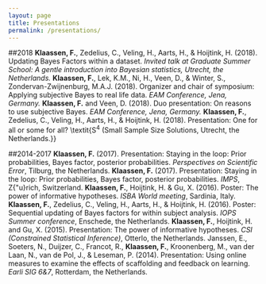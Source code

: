 ```yaml
---
layout: page
title: Presentations
permalink: /presentations/
---
```


##2018
**Klaassen, F.**, Zedelius, C., Veling, H., Aarts, H., & Hoijtink, H. (2018). 
Updating Bayes Factors within a dataset. 
*Invited talk at Graduate Summer School: A gentle introduction into Bayesian statistics, Utrecht, the Netherlands.*
**Klaassen, F.**, Lek, K.M., Ni, H., Veen, D., & Winter, S., Zondervan-Zwijnenburg, M.A.J. (2018). 
Organizer and chair of symposium: Applying subjective Bayes to real life data. *EAM Conference, Jena, Germany.*
**Klaassen, F.** and Veen, D. (2018). Duo presentation: On reasons to use subjective Bayes. *EAM Conference, Jena, Germany.*
**Klaassen, F.**, Zedelius, C., Veling, H., Aarts, H., & Hoijtink, H. (2018). Presentation: One for all or some for all? \textit{S$^4$ (Small Sample Size Solutions, Utrecht, the Netherlands.}}

##2014-2017
**Klaassen, F.** (2017). Presentation: Staying in the loop: Prior probabilities, Bayes factor, posterior probabilities. *Perspectives on Scientific Error*, Tilburg, the Netherlands.
**Klaassen, F.** (2017). Presentation: Staying in the loop: Prior probabilities, Bayes factor, posterior probabilities. *IMPS*, Z{\"u}rich, Switzerland.
**Klaassen, F.**, Hoijtink, H. & Gu, X. (2016). Poster: The power of informative hypotheses. *ISBA World meeting*, Sardinia, Italy.
**Klaassen, F.**, Zedelius, C., Veling, H., Aarts, H., & Hoijtink, H. (2016). Poster: Sequential updating of Bayes factors for within subject analysis. *IOPS Summer conference*, Enschede, the Netherlands.
**Klaassen, F.**, Hoijtink, H. and Gu, X. (2015). Presentation: The power of informative hypotheses. *CSI (Constrained Statistical Inference)*, Otterlo, the Netherlands.
Janssen, E., Soeters, N., Duijzer, C., Francot, R., **Klaassen, F.**, Kroonenberg, M., van der Laan, N., van de Pol, J., & Leseman, P. (2014). Presentation: Using online measures to examine the effects of scaffolding and feedback on learning. *Earli SIG 6&7*, Rotterdam, the Netherlands.
